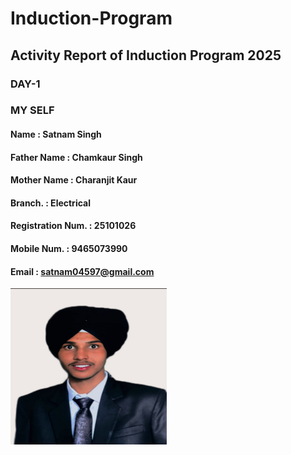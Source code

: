 # Induction-Program
## Activity Report of Induction Program 2025
### DAY-1
### MY SELF
#### Name          : Satnam Singh
#### Father Name        : Chamkaur Singh
#### Mother Name        : Charanjit Kaur 
#### Branch.            :  Electrical 
#### Registration Num.  : 25101026
#### Mobile Num.        : 9465073990
#### Email              : satnam04597@gmail.com 
<img src="https://github.com/satnam070108/Induction-Program-/blob/e360b551083e44baafe5335a24252f0a4ae7a2/IMG_20250125_204515.jpg" width="250" height="250" />

